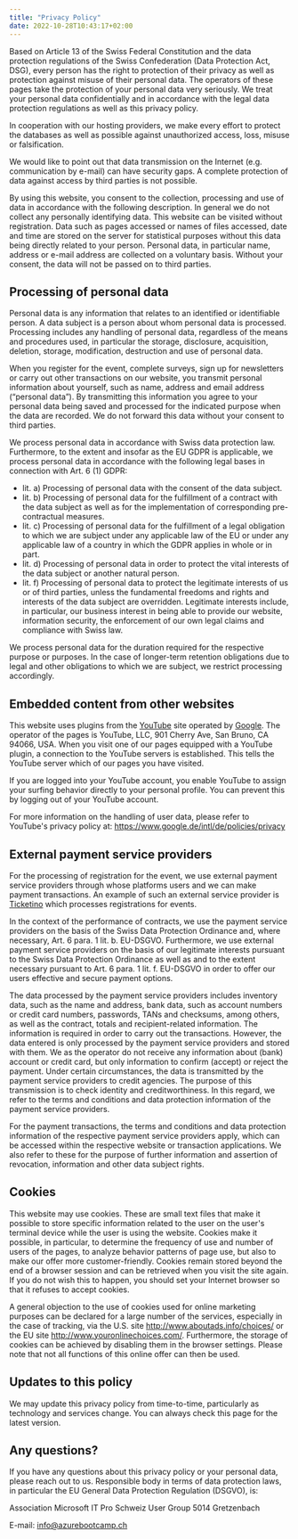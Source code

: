 ```yaml
---
title: "Privacy Policy"
date: 2022-10-28T10:43:17+02:00
---
```



Based on Article 13 of the Swiss Federal Constitution and the data protection regulations of the Swiss Confederation (Data Protection Act, DSG), every person has the right to protection of their privacy as well as protection against misuse of their personal data. The operators of these pages take the protection of your personal data very seriously. We treat your personal data confidentially and in accordance with the legal data protection regulations as well as this privacy policy.

In cooperation with our hosting providers, we make every effort to protect the databases as well as possible against unauthorized access, loss, misuse or falsification.

We would like to point out that data transmission on the Internet (e.g. communication by e-mail) can have security gaps. A complete protection of data against access by third parties is not possible.

By using this website, you consent to the collection, processing and use of data in accordance with the following description. In general we do not collect any personally identifying data. This website can be visited without registration. Data such as pages accessed or names of files accessed, date and time are stored on the server for statistical purposes without this data being directly related to your person. Personal data, in particular name, address or e-mail address are collected on a voluntary basis. Without your consent, the data will not be passed on to third parties.

## Processing of personal data
Personal data is any information that relates to an identified or identifiable person. A data subject is a person about whom personal data is processed. Processing includes any handling of personal data, regardless of the means and procedures used, in particular the storage, disclosure, acquisition, deletion, storage, modification, destruction and use of personal data.

When you register for the event, complete surveys, sign up for newsletters or carry out other transactions on our website, you transmit personal information about yourself, such as name, address and email address (“personal data”). By transmitting this information you agree to your personal data being saved and processed for the indicated purpose when the data are recorded. We do not forward this data without your consent to third parties.

We process personal data in accordance with Swiss data protection law. Furthermore, to the extent and insofar as the EU GDPR is applicable, we process personal data in accordance with the following legal bases in connection with Art. 6 (1) GDPR:

* lit. a) Processing of personal data with the consent of the data subject.
* lit. b) Processing of personal data for the fulfillment of a contract with the data subject as well as for the implementation of corresponding pre-contractual measures.
* lit. c) Processing of personal data for the fulfillment of a legal obligation to which we are subject under any applicable law of the EU or under any applicable law of a country in which the GDPR applies in whole or in part.
* lit. d) Processing of personal data in order to protect the vital interests of the data subject or another natural person.
* lit. f) Processing of personal data to protect the legitimate interests of us or of third parties, unless the fundamental freedoms and rights and interests of the data subject are overridden. Legitimate interests include, in particular, our business interest in being able to provide our website, information security, the enforcement of our own legal claims and compliance with Swiss law.

We process personal data for the duration required for the respective purpose or purposes. In the case of longer-term retention obligations due to legal and other obligations to which we are subject, we restrict processing accordingly.

## Embedded content from other websites
This website uses plugins from the [YouTube](https://youtube.com) site operated by [Google](https://google.com). The operator of the pages is YouTube, LLC, 901 Cherry Ave, San Bruno, CA 94066, USA. When you visit one of our pages equipped with a YouTube plugin, a connection to the YouTube servers is established. This tells the YouTube server which of our pages you have visited.

If you are logged into your YouTube account, you enable YouTube to assign your surfing behavior directly to your personal profile. You can prevent this by logging out of your YouTube account.

For more information on the handling of user data, please refer to YouTube's privacy policy at: https://www.google.de/intl/de/policies/privacy

## External payment service providers
For the processing of registration for the event, we use external payment service providers through whose platforms users and we can make payment transactions. An example of such an external service provider is [Ticketino](https://www.ticketino.com/de/DataProtection) which processes registrations for events.

In the context of the performance of contracts, we use the payment service providers on the basis of the Swiss Data Protection Ordinance and, where necessary, Art. 6 para. 1 lit. b. EU-DSGVO. Furthermore, we use external payment service providers on the basis of our legitimate interests pursuant to the Swiss Data Protection Ordinance as well as and to the extent necessary pursuant to Art. 6 para. 1 lit. f. EU-DSGVO in order to offer our users effective and secure payment options.

The data processed by the payment service providers includes inventory data, such as the name and address, bank data, such as account numbers or credit card numbers, passwords, TANs and checksums, among others, as well as the contract, totals and recipient-related information. The information is required in order to carry out the transactions. However, the data entered is only processed by the payment service providers and stored with them. We as the operator do not receive any information about (bank) account or credit card, but only information to confirm (accept) or reject the payment. Under certain circumstances, the data is transmitted by the payment service providers to credit agencies. The purpose of this transmission is to check identity and creditworthiness. In this regard, we refer to the terms and conditions and data protection information of the payment service providers.

For the payment transactions, the terms and conditions and data protection information of the respective payment service providers apply, which can be accessed within the respective website or transaction applications. We also refer to these for the purpose of further information and assertion of revocation, information and other data subject rights.

## Cookies
This website may use cookies. These are small text files that make it possible to store specific information related to the user on the user's terminal device while the user is using the website. Cookies make it possible, in particular, to determine the frequency of use and number of users of the pages, to analyze behavior patterns of page use, but also to make our offer more customer-friendly. Cookies remain stored beyond the end of a browser session and can be retrieved when you visit the site again. If you do not wish this to happen, you should set your Internet browser so that it refuses to accept cookies.

A general objection to the use of cookies used for online marketing purposes can be declared for a large number of the services, especially in the case of tracking, via the U.S. site http://www.aboutads.info/choices/ or the EU site http://www.youronlinechoices.com/. Furthermore, the storage of cookies can be achieved by disabling them in the browser settings. Please note that not all functions of this online offer can then be used.

## Updates to this policy

We may update this privacy policy from time-to-time, particularly as technology and services change. You can always check this page for the latest version.

## Any questions?

If you have any questions about this privacy policy or your personal data, please reach out to us. Responsible body in terms of data protection laws, in particular the EU General Data Protection Regulation (DSGVO), is:

Association Microsoft IT Pro Schweiz User Group
5014 Gretzenbach 

E-mail: info@azurebootcamp.ch
